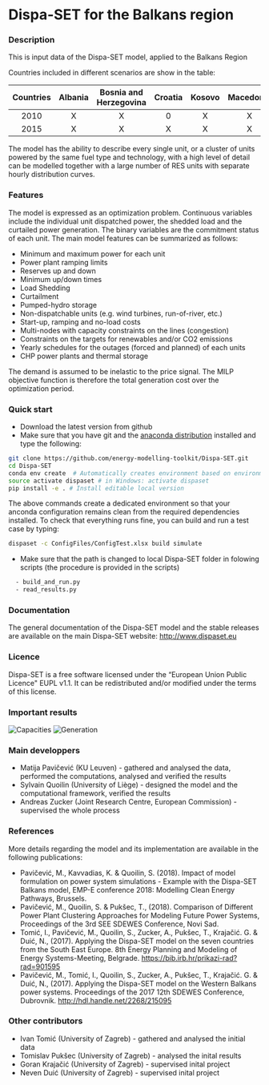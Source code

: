 Dispa-SET for the Balkans region
================================

### Description
This is input data of the Dispa-SET model, applied to the Balkans Region

Countries included in different scenarios are show in the table:

| Countries | Albania | Bosnia and Herzegovina | Croatia | Kosovo | Macedonia | Montenegro | Serbia | Slovenia |
| :-------: | :-----: | :--------------------: | :-----: | :----: | :-------: | :--------: | :----: | :------: |
|   2010    |    X    |          X             |    0    |    X   |     X     |      X     |    X   |     0    |
|   2015    |    X    |          X             |    X    |    X   |     X     |      X     |    X   |     X    |  

The model has the ability to describe every single unit, or a cluster of units powered by the same fuel type and technology, with a high level of detail can be modelled together with a large number of RES units with separate hourly distribution curves.
 
### Features
The model is expressed as an optimization problem. Continuous variables include the individual unit dispatched power, the shedded load and the curtailed power generation. The binary variables are the commitment status of each unit. The main model features can be summarized as follows:

- Minimum and maximum power for each unit
- Power plant ramping limits
- Reserves up and down
- Minimum up/down times
- Load Shedding
- Curtailment
- Pumped-hydro storage
- Non-dispatchable units (e.g. wind turbines, run-of-river, etc.)
- Start-up, ramping and no-load costs
- Multi-nodes with capacity constraints on the lines (congestion)
- Constraints on the targets for renewables and/or CO2 emissions
- Yearly schedules for the outages (forced and planned) of each units
- CHP power plants and thermal storage

The demand is assumed to be inelastic to the price signal. The MILP objective function is therefore the total generation cost over the optimization period. 

### Quick start

- Download the latest version from github
- Make sure that you have git and the [anaconda distribution](https://www.continuum.io/downloads) installed and type the following:

```bash
git clone https://github.com/energy-modelling-toolkit/Dispa-SET.git
cd Dispa-SET
conda env create  # Automatically creates environment based on environment.yml
source activate dispaset # in Windows: activate dispaset
pip install -e . # Install editable local version
```

The above commands create a dedicated environment so that your anconda configuration remains clean from the required dependencies installed.
To check that everything runs fine, you can build and run a test case by typing:
```bash
dispaset -c ConfigFiles/ConfigTest.xlsx build simulate
```

- Make sure that the path is changed to local Dispa-SET folder in folowing scripts (the procedure is provided in the scripts)
```bash
  - build_and_run.py
  - read_results.py
```
  
### Documentation
The general documentation of the Dispa-SET model and the stable releases are available on the main Dispa-SET website: http://www.dispaset.eu

### Licence
Dispa-SET is a free software licensed under the “European Union Public Licence" EUPL v1.1. It can be redistributed and/or modified under the terms of this license.

### Important results

![Capacities](https://github.com/balkans-energy-modelling/DispaSET-for-the-Balkans/blob/master/Images/Capacity.png)
![Generation](https://github.com/balkans-energy-modelling/DispaSET-for-the-Balkans/blob/master/Images/Generation.png)

### Main developpers
- Matija Pavičević (KU Leuven) - gathered and analysed the data, performed the computations, analysed and verified the results
- Sylvain Quoilin (University of Liège) -  designed the model and the computational framework, verified the results 
- Andreas Zucker (Joint Research Centre, European Commission) - supervised the whole process

### References
More details regarding the model and its implementation are available in the following publications:
- Pavičević, M., Kavvadias, K. & Quoilin, S. (2018). Impact of model formulation on power system simulations - Example with the Dispa-SET Balkans model, EMP-E conference 2018: Modelling Clean Energy Pathways, Brussels.
- Pavičević, M., Quoilin, S. & Pukšec, T., (2018). Comparison of Different Power Plant Clustering Approaches for Modeling Future Power Systems, Proceedings of the 3rd SEE SDEWES Conference, Novi Sad.
- Tomić, I., Pavičević, M., Quoilin, S., Zucker, A., Pukšec, T., Krajačić. G. & Duić, N., (2017). Applying the Dispa-SET model on the seven countries from the South East Europe. 8th Energy Planning and Modeling of Energy Systems-Meeting, Belgrade. https://bib.irb.hr/prikazi-rad?rad=901595
- Pavičević, M., Tomić, I., Quoilin, S., Zucker, A., Pukšec, T., Krajačić. G. & Duić, N., (2017). Applying the Dispa-SET model on the Western Balkans power systems. Proceedings of the 2017 12th SDEWES Conference, Dubrovnik. http://hdl.handle.net/2268/215095

### Other contributors
- Ivan Tomić (University of Zagreb) - gathered and analysed the initial data
- Tomislav Pukšec (University of Zagreb) - analysed the inital results
- Goran Krajačić (University of Zagreb) - supervised inital project
- Neven Duić (University of Zagreb) - supervised inital project 